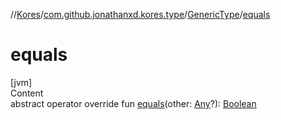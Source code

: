 //[Kores](../../index.md)/[com.github.jonathanxd.kores.type](../index.md)/[GenericType](index.md)/[equals](equals.md)



# equals  
[jvm]  
Content  
abstract operator override fun [equals](equals.md)(other: [Any](https://kotlinlang.org/api/latest/jvm/stdlib/kotlin/-any/index.html)?): [Boolean](https://kotlinlang.org/api/latest/jvm/stdlib/kotlin/-boolean/index.html)  



